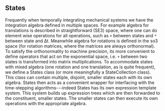 ## States

Frequently when temporally integrating mechanical systems we have the integration algebra defined in multiple spaces.
For example algebra for translations is described in straightforward (SE3) space, where one can do element wise
operations for all operations, such as `+` between states and `*` between state and ∆t. Meanwhile algebra for rotations
is defined in the so3 space (for rotation matrices, where the matrices are always orthonormal). To satisfy the
orthonormality to machine precision, its more convenient to define operators that act on the exponential space, i.e. `+`
between two states is transformed into matrix multiplications. To accommodate states with mixed algebra (one rotation
and one translation, as is quite frequent), we define a States class (or more meaningfully a StateCollection class).
This class can contain multiple, disjoint, smaller states each with its own algebra. States then acts as a convenient
wrapper for interfacing with the time-stepping algorithms---indeed States has its own expression template system. This
system builds up expression trees which are then forwarded to the constituent, smaller states. The smaller states can
then execute its own operations with the appropriate algebra.
